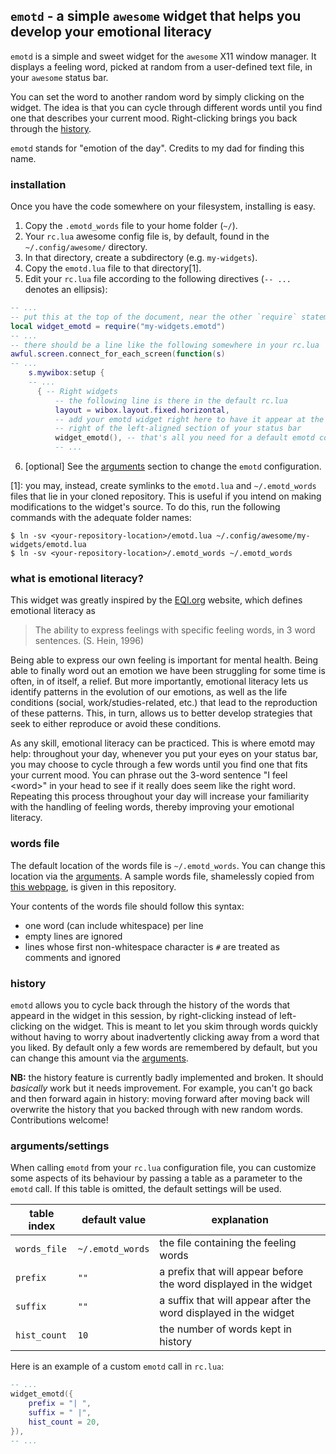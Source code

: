 ## `emotd` - a simple `awesome` widget that helps you develop your emotional literacy

`emotd` is a simple and sweet widget for the `awesome` X11 window manager. It displays a feeling word, picked at random from a user-defined text file, in your `awesome` status bar.

You can set the word to another random word by simply clicking on the widget. The idea is that you can cycle through different words until you find one that describes your current mood. Right-clicking brings you back through the [history](#history).

`emotd` stands for "emotion of the day". Credits to my dad for finding this name.

### installation

Once you have the code somewhere on your filesystem, installing is easy.
1. Copy the `.emotd_words` file to your home folder (`~/`).
2. Your `rc.lua` awesome config file is, by default, found in the `~/.config/awesome/` directory.
3. In that directory, create a subdirectory (e.g. `my-widgets`).
4. Copy the `emotd.lua` file to that directory[1].
5. Edit your `rc.lua` file according to the following directives (`-- ...` denotes an ellipsis):
  ```lua
  -- ...
  -- put this at the top of the document, near the other `require` statements
  local widget_emotd = require("my-widgets.emotd")
  -- ...
  -- there should be a line like the following somewhere in your rc.lua
  awful.screen.connect_for_each_screen(function(s)
  -- ...
      s.mywibox:setup {
      -- ...
        { -- Right widgets
            -- the following line is there in the default rc.lua
            layout = wibox.layout.fixed.horizontal,
            -- add your emotd widget right here to have it appear at the
            -- right of the left-aligned section of your status bar
            widget_emotd(), -- that's all you need for a default emotd configuration
            -- ...
  ```
6. [optional] See the [arguments](#argumentssettings) section to change the `emotd` configuration.

[1]: you may, instead, create symlinks to the `emotd.lua` and `~/.emotd_words` files that lie in your cloned repository. This is useful if you intend on making modifications to the widget's source. To do this, run the following commands with the adequate folder names:
```
$ ln -sv <your-repository-location>/emotd.lua ~/.config/awesome/my-widgets/emotd.lua
$ ln -sv <your-repository-location>/.emotd_words ~/.emotd_words
```

### what is emotional literacy?

This widget was greatly inspired by the [EQI.org](http://eqi.org/elit.htm) website, which defines emotional literacy as

> The ability to express feelings with specific feeling words, in 3 word sentences. (S. Hein, 1996)

Being able to express our own feeling is important for mental health. Being able to finally word out an emotion we have been struggling for some time is often, in of itself, a relief. But more importantly, emotional literacy lets us identify patterns in the evolution of our emotions, as well as the life conditions (social, work/studies-related, etc.) that lead to the reproduction of these patterns. This, in turn, allows us to better develop strategies that seek to either reproduce or avoid these conditions.

As any skill, emotional literacy can be practiced. This is where emotd may help: throughout your day, whenever you put your eyes on your status bar, you may choose to cycle through a few words until you find one that fits your current mood. You can phrase out the 3-word sentence "I feel \<word\>" in your head to see if it really does seem like the right word. Repeating this process throughout your day will increase your familiarity with the handling of feeling words, thereby improving your emotional literacy.

### words file

The default location of the words file is `~/.emotd_words`. You can change this location via the [arguments](#argumentssettings). A sample words file, shamelessly copied from [this webpage](http://www.psychpage.com/learning/library/assess/feelings.html), is given in this repository.

Your contents of the words file should follow this syntax:
- one word (can include whitespace) per line
- empty lines are ignored
- lines whose first non-whitespace character is `#` are treated as comments and ignored

### history

`emotd` allows you to cycle back through the history of the words that appeard in the widget in this session, by right-clicking instead of left-clicking on the widget. This is meant to let you skim through words quickly without having to worry about inadvertently clicking away from a word that you liked. By default only a few words are remembered by default, but you can change this amount via the [arguments](#argumentssettings).

**NB:** the history feature is currently badly implemented and broken. It should *basically* work but it needs improvement. For example, you can't go back and then forward again in history: moving forward after moving back will overwrite the history that you backed through with new random words. Contributions welcome!

### arguments/settings

When calling `emotd` from your `rc.lua` configuration file, you can customize some aspects of its behaviour by passing a table as a parameter to the `emotd` call. If this table is omitted, the default settings will be used.

| table index | default value | explanation |
| ----------- | ------------- | ----------- |
| `words_file` | `~/.emotd_words` | the file containing the feeling words |
| `prefix` | `""` | a prefix that will appear before the word displayed in the widget |
| `suffix` | `""` | a suffix that will appear after the word displayed in the widget |
| `hist_count` | `10` | the number of words kept in history |

Here is an example of a custom `emotd` call in `rc.lua`:
```lua
-- ...
widget_emotd({
    prefix = "| ",
    suffix = " |",
    hist_count = 20,
}),
-- ...
```

